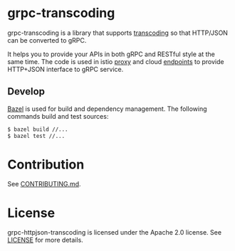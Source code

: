 # grpc-transcoding

grpc-transcoding is a library that supports
[transcoding](https://github.com/googleapis/googleapis/blob/master/google/api/http.proto)
so that HTTP/JSON can be converted to gRPC.

It helps you to provide your APIs in both gRPC and RESTful style at the same
time. The code is used in istio [proxy](https://github.com/istio/proxy) and
cloud [endpoints](https://cloud.google.com/endpoints/) to provide HTTP+JSON
interface to gRPC service.


## Develop

[Bazel](https://bazel.build/) is used for build and dependency management. The
following commands build and test sources:

```bash
$ bazel build //...
$ bazel test //...
```

# Contribution
See [CONTRIBUTING.md](CONTRIBUTING.md).

# License
grpc-httpjson-transcoding is licensed under the Apache 2.0 license. See
[LICENSE](LICENSE) for more details.

